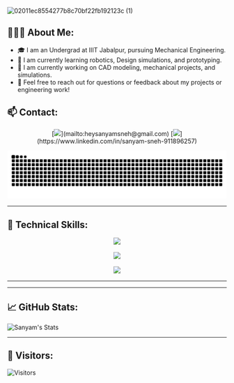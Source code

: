 ![02011ec8554277b8c70bf22fb192123c (1)](https://github.com/user-attachments/assets/a4bbcb8e-4369-458d-9bc7-bcdda5d79a0b)

## 👨🏻‍🔧 About Me:
- 🎓 I am an Undergrad at IIIT Jabalpur, pursuing Mechanical Engineering.  
- 🌱 I am currently learning robotics, Design simulations, and prototyping.  
- 🔭 I am currently working on CAD modeling, mechanical projects, and simulations.  
- 💬 Feel free to reach out for questions or feedback about my projects or engineering work!  

## :mailbox: Contact:
<p align="center">
[<img src="https://cdn2.iconfinder.com/data/icons/colorful-guache-social-media-logos-1/159/social-media_gmail-64.png"/>](mailto:heysanyamsneh@gmail.com)
[<img target="_blank" src="https://cdn4.iconfinder.com/data/icons/colorful-guache-social-media-logos-1/159/social-media_linkedin-64.png"/>](https://www.linkedin.com/in/sanyam-sneh-911896257)
</p>

<img src="https://raw.githubusercontent.com/SNEH-22/SNEH-22/output/snake.svg" width=1500 alt="Mechanical / Robotics animation placeholder" />

---

## 💼 Technical Skills:

<p align="center">
  <a href="https://skillicons.dev">
    <img src="https://skillicons.dev/icons?i=solidworks,catia,ansys,matlab" />
  </a>
</p>

<p align="center">
  <a href="https://skillicons.dev">
    <img src="https://skillicons.dev/icons?i=cpp,python" />
  </a>
</p>

<p align="center">
  <a href="https://skillicons.dev">
    <img src="https://skillicons.dev/icons?i=git,github" />
  </a>
</p>

---

---

## 📈 GitHub Stats:
![Sanyam's Stats](https://github-readme-stats.vercel.app/api?username=SNEH-22&theme=dracula&show_icons=true&hide_border=false&count_private=false)

---

## 👀 Visitors:
![Visitors](https://moe-counter.glitch.me/get/@SNEH-22?theme=rule34)
